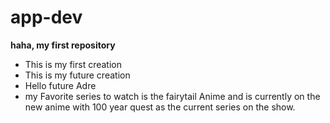 # app-dev
**haha, my first repository**
- This is my first creation 
- This is my future creation 
- Hello future Adre
- my Favorite series to watch is the fairytail Anime and is currently on the new anime with 100 year quest as the current series on the show. 
